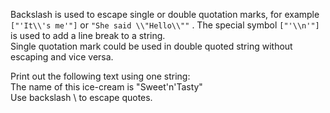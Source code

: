 Backslash is used to escape single or double quotation marks, for example `["'It\\'s me'"]` or `"She said \\"Hello\\""` . The special symbol `["'\\n'"]` is used to add a line break to a string.  
Single quotation mark could be used in double quoted string without escaping and vice versa.  
  
Print out the following text using one string:  
The name of this ice-cream is "Sweet'n'Tasty"  
Use backslash \\ to escape quotes.
